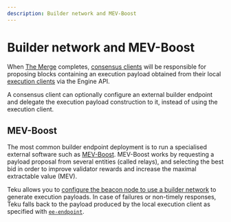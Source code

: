 ```yaml
---
description: Builder network and MEV-Boost
---
```


# Builder network and MEV-Boost

When [The Merge](Merge.md) completes, [consensus clients](Merge.md#consensus-clients)
will be responsible for proposing blocks containing an execution payload obtained
from their local [execution clients](Merge.md#execution-clients) via the Engine API.

A consensus client can optionally configure an external builder endpoint and
delegate the execution payload construction to it, instead of using the execution client.

## MEV-Boost

The most common builder endpoint deployment is to run a specialised external software such as [MEV-Boost](https://github.com/flashbots/mev-boost).
MEV-Boost works by requesting a payload proposal from several entities (called relays), and selecting the best bid
in order to improve validator rewards and increase the maximal extractable value (MEV).

Teku allows you to [configure the beacon node to use a builder network](../HowTo/Builder-Network.md) to generate execution payloads.
In case of failures or non-timely responses, Teku falls back to the payload produced by the local execution client as specified with [`ee-endpoint`](../Reference/CLI/CLI-Syntax.md#ee-endpoint).
